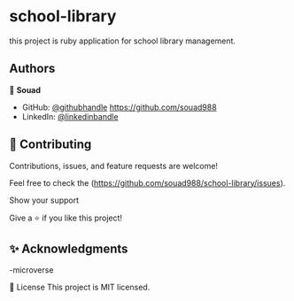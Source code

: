 # school-library
this project is ruby application for school library management.

## Authors

👤 **Souad**

- GitHub: [@githubhandle](https://github.com/souad988)
  https://github.com/souad988  
- LinkedIn: [@linkedinbandle](https://www.linkedin.com/in/souad-el-mansouri/)  

## 🤝 Contributing

Contributions, issues, and feature requests are welcome!  

Feel free to check the (https://github.com/souad988/school-library/issues).  

Show your support  

Give a ⭐️ if you like this project!  

## ✨ Acknowledgments

-microverse

📝 License
This project is MIT licensed.